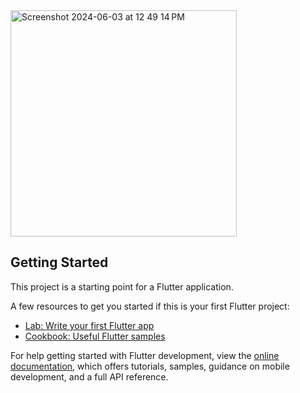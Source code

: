 
<img width="362" alt="Screenshot 2024-06-03 at 12 49 14 PM" src="https://github.com/marcelindia/flutter2/assets/97323191/6bf4b067-f208-4b12-a067-f716eaaec166">


## Getting Started

This project is a starting point for a Flutter application.

A few resources to get you started if this is your first Flutter project:

- [Lab: Write your first Flutter app](https://docs.flutter.dev/get-started/codelab)
- [Cookbook: Useful Flutter samples](https://docs.flutter.dev/cookbook)

For help getting started with Flutter development, view the
[online documentation](https://docs.flutter.dev/), which offers tutorials,
samples, guidance on mobile development, and a full API reference.
